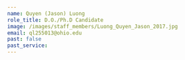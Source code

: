 ```yaml
---
name: Quyen (Jason) Luong
role_title: D.O./Ph.D Candidate
image: /images/staff_members/Luong_Quyen_Jason_2017.jpg
email: ql255013@ohio.edu
past: false
past_service:
---
```

